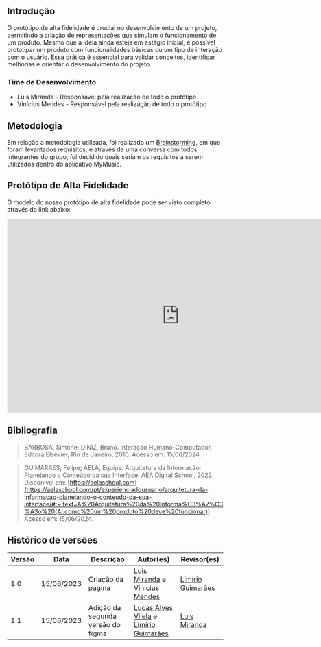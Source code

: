 ## Introdução 

O protótipo de alta fidelidade é crucial no desenvolvimento de um projeto, permitindo a criação de representações que simulam o funcionamento de um produto. Mesmo que a ideia ainda esteja em estágio inicial, é possível prototipar um produto com funcionalidades básicas ou um tipo de interação com o usuário. Essa prática é essencial para validar conceitos, identificar melhorias e orientar o desenvolvimento do projeto.

### Time de Desenvolvimento

- Luis Miranda - Responsável pela realização de todo o protótipo
- Vinícius Mendes - Responsável pela realização de todo o protótipo

## Metodologia

Em relação a metodologia utilizada, foi realizado um [Brainstorming](https://github.com/UnBArqDsw2024-1/2024.1_G2_My_Music/blob/main/docs/Base/brainstorming.md), em que foram levantados requisitos, e através de uma conversa com todos integrantes do grupo, foi decidido quais seriam os requisitos a serem utilizados dentro do aplicativo MyMusic.

## Protótipo de Alta Fidelidade

O modelo do nosso protótipo de alta fidelidade pode ser visto completo através do link abaixo:

<iframe style="border: 1px solid rgba(0, 0, 0, 0.1);" width="800" height="450" src="https://www.figma.com/embed?embed_host=share&url=https%3A%2F%2Fwww.figma.com%2Fdesign%2FRgy9ZXiV9unFaOLX2vY4pF%2FProt%25C3%25B3tipo-MyMusic%3Fnode-id%3D0-1%26t%3DOd9EekrWcF3rvdEx-1" allowfullscreen></iframe>

## Bibliografia

> BARBOSA, Simone; DINIZ, Bruno. Interação Humano-Computador, Editora Elsevier, Rio de Janeiro, 2010. Acesso em: 15/06/2024.

> GUIMARAES, Felipe; AELA, Equipe. Arquitetura da Informação: Planejando o Conteúdo da sua Interface. AEA Digital School, 2022. Disponível em: [https://aelaschool.com](<https://aelaschool.com/pt/experienciadousuario/arquitetura-da-informacao-planejando-o-conteudo-da-sua-interface/#:~:text=A%20Arquitetura%20da%20Informa%C3%A7%C3%A3o%20(AI,como%20um%20produto%20deve%20funcionar)>). Acesso em: 15/06/2024.

## Histórico de versões 

|   Versão  |    Data   | Descrição | Autor(es) | Revisor(es)|
| --------- | --------- | --------- | --------- | ---------- |
|   1.0   | 15/06/2023| Criação da página | [Luis Miranda](https://github.com/LuisMiranda10) e [Vinícius Mendes](https://github.com/yabamiah)| [Limírio Guimarães](https://github.com/LimirioGuimaraes) |
|   1.1   | 15/06/2023| Adição da segunda versão do figma | [Lucas Alves Vilela](https://github.com/Lucas-AV) e [Limírio Guimarães](https://github.com/LimirioGuimaraes)| [Luis Miranda](https://github.com/LuisMiranda10) |
